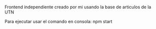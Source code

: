 Frontend independiente creado por mi usando la base de articulos de la UTN

Para ejecutar usar el comando en consola: npm start
